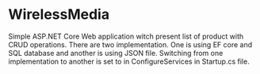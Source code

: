 # WirelessMedia

Simple ASP.NET Core Web application witch present list of product with CRUD operations.
There are two implementation. One is using EF core and SQL database and another is using JSON file.
Switching from one implementation to another is set to in ConfigureServices in Startup.cs file. 
